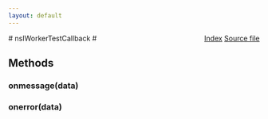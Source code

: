 ```yaml
---
layout: default
---
```

<div class='links' style='float:right'><a href="../index.html">Index</a>
<a href="http://dxr.mozilla.org/mozilla-central/source/dom/workers/test/extensions/traditional/nsIWorkerTest.idl">Source file</a>
</div>
# nsIWorkerTestCallback #

## Methods ##

### onmessage(data) ###

### onerror(data) ###

